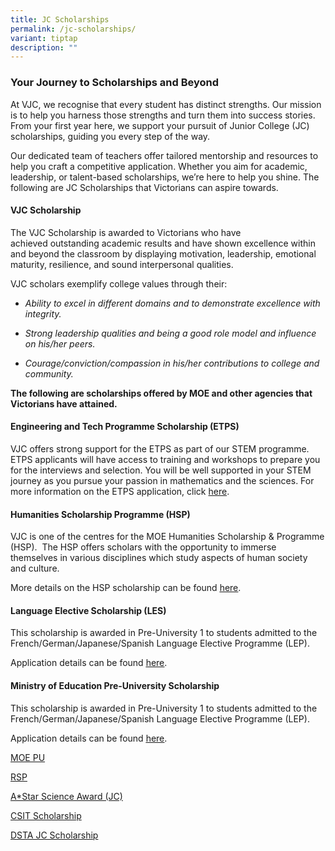 ```yaml
---
title: JC Scholarships
permalink: /jc-scholarships/
variant: tiptap
description: ""
---
```

<h3><strong>Your Journey to Scholarships and Beyond</strong></h3>
<p>At VJC, we recognise that every student has distinct strengths. Our mission
is to help you harness those strengths and turn them into success stories.
From your first year here, we support your pursuit of Junior College (JC)
scholarships, guiding you every step of the way.</p>
<p>Our dedicated team of teachers offer tailored mentorship and resources
to help you craft a competitive application. Whether you aim for academic,
leadership, or talent-based scholarships, we’re here to help you shine.
The following are JC Scholarships that Victorians can aspire towards.</p>
<p></p>
<h4><strong>VJC Scholarship</strong></h4>
<p>The&nbsp;VJC Scholarship&nbsp;is awarded to Victorians who have achieved&nbsp;outstanding
academic results&nbsp;and have shown&nbsp;excellence&nbsp;within and beyond
the classroom by displaying motivation, leadership, emotional maturity,
resilience, and sound interpersonal qualities.&nbsp;&nbsp;</p>
<p>VJC scholars exemplify college values through their:&nbsp;</p>
<ul>
<li>
<p><em>Ability to excel in different domains and to demonstrate excellence with integrity.</em>
</p>
</li>
<li>
<p><em>Strong leadership qualities and being a good role model and influence on his/her peers.</em>
</p>
</li>
<li>
<p><em>Courage/conviction/compassion in his/her contributions to college and community.&nbsp;</em>
</p>
</li>
</ul>
<p></p>
<p><strong>The following are scholarships offered by MOE and other agencies that Victorians have attained.</strong>
</p>
<h4><strong>Engineering and Tech Programme Scholarship (ETPS)</strong></h4>
<p>VJC offers strong support for the ETPS as part of our STEM programme.
ETPS applicants will have access to training and workshops to prepare you
for the interviews and selection. You will be well supported in your STEM
journey as you pursue your passion in mathematics and the sciences. For
more information on the ETPS application, click&nbsp;<a href="https://www.moe.gov.sg/financial-matters/awards-scholarships/programme-scholarships-pre-u" rel="noopener nofollow" target="_blank">here</a>.&nbsp;</p>
<h4><strong>Humanities Scholarship Programme (HSP)</strong></h4>
<p>VJC is one of the centres for the MOE Humanities Scholarship &amp; Programme
(HSP).&nbsp; The HSP offers scholars with the opportunity to immerse themselves
in various disciplines which study aspects of human society and culture.&nbsp;&nbsp;</p>
<p>More details on the HSP scholarship can be found&nbsp;<a href="https://www.moe.gov.sg/education-in-sg/our-programmes/humanities-talent-development/humanities-scholarship-and-programme" class="XqQF9c" rel="noopener noreferrer nofollow" target="_blank"><u>here</u></a>.</p>
<h4><strong>Language Elective Scholarship (LES)</strong></h4>
<p>This scholarship is awarded in Pre-University 1 to students admitted to
the French/German/Japanese/Spanish Language Elective Programme (LEP).&nbsp;</p>
<p>Application details can be found&nbsp;<a href="https://www.moe.gov.sg/financial-matters/awards-scholarships/programme-scholarships-pre-u" class="XqQF9c" rel="noopener noreferrer nofollow" target="_blank"><u>here</u></a>.</p>
<h4>Ministry of Education Pre-University Scholarship</h4>
<p>This scholarship is awarded in Pre-University 1 to students admitted to
the French/German/Japanese/Spanish Language Elective Programme (LEP).&nbsp;</p>
<p>Application details can be found&nbsp;<a href="https://www.moe.gov.sg/financial-matters/awards-scholarships/programme-scholarships-pre-u" class="XqQF9c" rel="noopener noreferrer nofollow" target="_blank"><u>here</u></a>.</p>
<p><a href="https://sites.google.com/vjc.edu.sg/ecgvjc/home/exploring-opportunities-where-do-i-want-to-go/scholarships/moe-pre-u-scholarship" rel="noopener noreferrer nofollow" target="_blank">MOE PU</a>
</p>
<p><a href="https://sites.google.com/vjc.edu.sg/ecgvjc/home/exploring-opportunities-where-do-i-want-to-go/scholarships/regional-studies-programme-rsp" rel="noopener noreferrer nofollow" target="_blank">RSP</a>
</p>
<p><a href="https://sites.google.com/vjc.edu.sg/ecgvjc/home/exploring-opportunities-where-do-i-want-to-go/scholarships/astar-science-award-jc" rel="noopener noreferrer nofollow" target="_blank">A*Star Science Award (JC)</a>
</p>
<p><a href="https://sites.google.com/vjc.edu.sg/ecgvjc/home/exploring-opportunities-where-do-i-want-to-go/scholarships/csit-scholarship" rel="noopener noreferrer nofollow" target="_blank">CSIT Scholarship</a>
</p>
<p><a href="https://sites.google.com/vjc.edu.sg/ecgvjc/home/exploring-opportunities-where-do-i-want-to-go/scholarships/dsta-jc-scholarship" rel="noopener noreferrer nofollow" target="_blank">DSTA JC Scholarship</a>
</p>